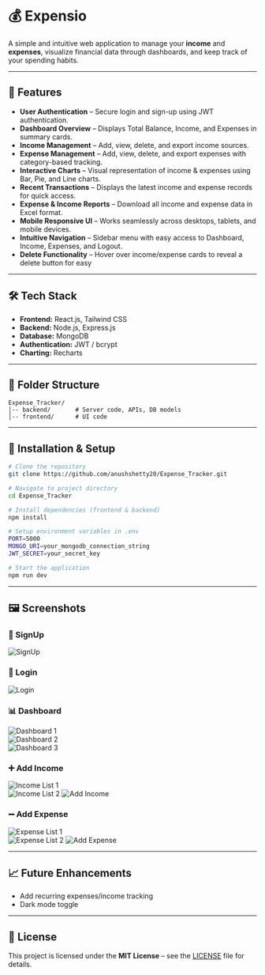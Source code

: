 # 💰 Expensio

A simple and intuitive web application to manage your **income** and **expenses**, visualize financial data through dashboards, and keep track of your spending habits.

---

## 📌 Features

- **User Authentication** – Secure login and sign-up using JWT authentication. 
- **Dashboard Overview** – Displays Total Balance, Income, and Expenses in summary cards. 
- **Income Management** – Add, view, delete, and export income sources. 
- **Expense Management** – Add, view, delete, and export expenses with category-based tracking. 
- **Interactive Charts** – Visual representation of income & expenses using Bar, Pie, and Line charts. 
- **Recent Transactions** – Displays the latest income and expense records for quick access. 
- **Expense & Income Reports** – Download all income and expense data in Excel format. 
- **Mobile Responsive UI** – Works seamlessly across desktops, tablets, and mobile devices. 
- **Intuitive Navigation** – Sidebar menu with easy access to Dashboard, Income, Expenses, and Logout. 
- **Delete Functionality** – Hover over income/expense cards to reveal a delete button for easy

---

## 🛠 Tech Stack

- **Frontend:** React.js, Tailwind CSS
- **Backend:** Node.js, Express.js
- **Database:** MongoDB
- **Authentication:** JWT / bcrypt
- **Charting:** Recharts

---

## 📂 Folder Structure

```
Expense_Tracker/
│-- backend/       # Server code, APIs, DB models
│-- frontend/      # UI code
```

---

## 🚀 Installation & Setup

```bash
# Clone the repository
git clone https://github.com/anushshetty20/Expense_Tracker.git

# Navigate to project directory
cd Expense_Tracker

# Install dependencies (frontend & backend)
npm install

# Setup environment variables in .env
PORT=5000
MONGO_URI=your_mongodb_connection_string
JWT_SECRET=your_secret_key

# Start the application
npm run dev
```

---

## 🖼 Screenshots

### 🔐 SignUp

![SignUp](assets/signup.png)

### 🔐 Login

![Login](assets/login.png)

### 📊 Dashboard

![Dashboard 1](assets/dashboard1.png)  
![Dashboard 2](assets/dashboard2.png)  
![Dashboard 3](assets/dashboard3.png)

### ➕ Add Income

![Income List 1](assets/income1.png)  
![Income List 2](assets/income2.png)
![Add Income](assets/addIncome.png)  

### ➖ Add Expense

![Expense List 1](assets/expense1.png)  
![Expense List 2](assets/expense2.png)
![Add Expense](assets/addExpense.png)  

---

## 📈 Future Enhancements

- Add recurring expenses/income tracking
- Dark mode toggle

---

## 📜 License

This project is licensed under the **MIT License** – see the [LICENSE](LICENSE) file for details.
